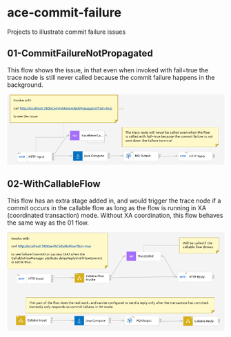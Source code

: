 # ace-commit-failure
Projects to illustrate commit failure issues

## 01-CommitFailureNotPropagated

This flow shows the issue, in that even when invoked with fail=true the trace node is
still never called because the commit failure happens in the background.

![01 flow](01-CommitFailureNotPropagated.png)

## 02-WithCallableFlow

This flow has an extra stage added in, and would trigger the trace node if a commit 
occurs in the callable flow as long as the flow is running in XA (coordinated transaction)
mode. Without XA coordination, this flow behaves the same way as the 01 flow.

![02 flow](02-WithCallableFlow.png)

